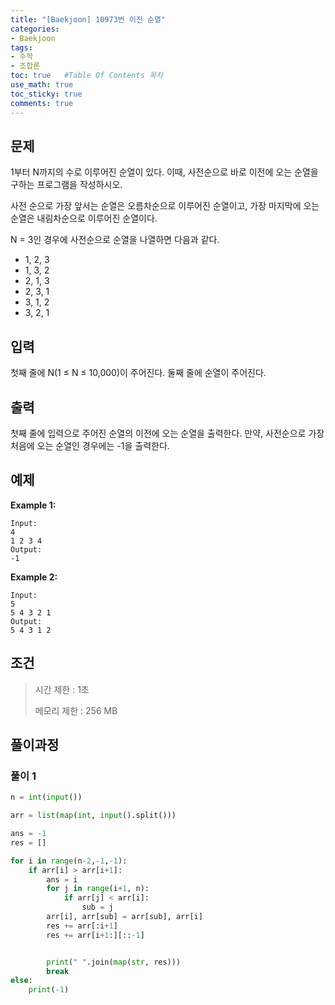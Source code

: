```yaml
---
title: "[Baekjoon] 10973번 이전 순열"
categories: 
- Baekjoon
tags:
- 수학
- 조합론
toc: true   #Table Of Contents 목차 
use_math: true
toc_sticky: true
comments: true
---
```


## 문제

1부터 N까지의 수로 이루어진 순열이 있다. 이때, 사전순으로 바로 이전에 오는 순열을 구하는 프로그램을 작성하시오.

사전 순으로 가장 앞서는 순열은 오름차순으로 이루어진 순열이고, 가장 마지막에 오는 순열은 내림차순으로 이루어진 순열이다.

N = 3인 경우에 사전순으로 순열을 나열하면 다음과 같다.

- 1, 2, 3
- 1, 3, 2
- 2, 1, 3
- 2, 3, 1
- 3, 1, 2
- 3, 2, 1

## 입력

첫째 줄에 N(1 ≤ N ≤ 10,000)이 주어진다. 둘째 줄에 순열이 주어진다.

## 출력

첫째 줄에 입력으로 주어진 순열의 이전에 오는 순열을 출력한다. 만약, 사전순으로 가장 처음에 오는 순열인 경우에는 -1을 출력한다.

## 예제

**Example 1:**

```
Input: 
4
1 2 3 4 
Output: 
-1
```

**Example 2:**

```
Input:
5
5 4 3 2 1
Output:
5 4 3 1 2
```

## 조건

> 시간 제한 : 1초
>
> 메모리 제한 : 256 MB

## 풀이과정

### 풀이 1

```python
n = int(input())

arr = list(map(int, input().split()))

ans = -1
res = []

for i in range(n-2,-1,-1):
    if arr[i] > arr[i+1]:
        ans = i
        for j in range(i+1, n):
            if arr[j] < arr[i]:
                sub = j
        arr[i], arr[sub] = arr[sub], arr[i]
        res += arr[:i+1]
        res += arr[i+1:][::-1]


        print(" ".join(map(str, res)))
        break
else:
    print(-1)

```




